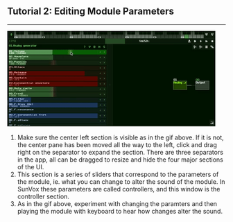 ## Tutorial 2: Editing Module Parameters

---

  ![](media/tutorial_2-video_1.gif "Tutorial 2 Gif 1")


  1. Make sure the center left section is visible as in the gif above. If it is not, the center pane has been moved all the way to the left, click and drag right on the separator to expand the section. There are three separators in the app, all can be dragged to resize and hide the four major sections of the UI.
  2. This section is a series of sliders that correspond to the parameters of the module, ie. what you can change to alter the sound of the module. In SunVox these parameters are called controllers, and this window is the controller section.
  3. As in the gif above, experiment with changing the paramters and then playing the module with keyboard to hear how changes alter the sound.
